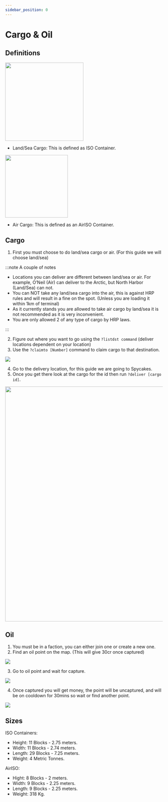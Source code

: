 ```yaml
---
sidebar_position: 0
---
```


# Cargo & Oil

## Definitions

<!-- css for flex -->
  <div class="flex-vcenter">
    <div>
      <img src="/img/hrp/cargooil/HRPISOContainer.png" width="250px"/>
    </div>
<p>

- Land/Sea Cargo: This is defined as ISO Container.

</p>
  </div>

<!-- css for flex -->
  <div class="flex-vcenter">
    <div>
      <img src="/img/hrp/cargooil/HRPAirISOContainerpng.png" width="200px"/>
    </div>
<p>

- Air Cargo: This is defined as an AirISO Container.

</p>
  </div>

## Cargo

1. First you must choose to do land/sea cargo or air. (For this guide we will choose land/sea)

:::note A couple of notes

- Locations you can deliver are different between land/sea or air. For example, O’Neil (Air) can deliver to the Arctic, but North Harbor (Land/Sea) can not.
- You can NOT take any land/sea cargo into the air, this is against HRP rules and will result in a fine on the spot. (Unless you are loading it within 1km of terminal)
- As it currently stands you are allowed to take air cargo by land/sea it is not recommended as it is very inconvenient.
- You are only allowed 2 of any type of cargo by HRP laws.

:::

2. Figure out where you want to go using the `?listdst command` (deliver locations dependent on your location)
3. Use the `?claimto [Number]` command to claim cargo to that destination.
<img src="/img/hrp/cargooil/HRPClaimTo.png"/>

4. Go to the delivery location, for this guide we are going to Spycakes.
5. Once you get there look at the cargo for the id then run `?deliver [cargo id]`.
<img src="/img/hrp/cargooil/HRPDeliver.png" width="750px"/>


## Oil

1. You must be in a faction, you can either join one or create a new one.
2. Find an oil point on the map. (This will give 30cr once captured)

<img src="/img/hrp/cargooil/HRPOilField.png"/>

3. Go to oil point and wait for capture.

<img src="/img/hrp/cargooil/HRPOilPointcapture1.png"/>

4. Once captured you will get money, the point will be uncaptured, and will be on cooldown for 30mins so wait or find another point.

<img src="/img/hrp/cargooil/HRPOilPointcapture2.png"/>

## Sizes

ISO Containers:
- Height: 11 Blocks - 2.75 meters.
- Width: 11 Blocks - 2.74 meters.
- Length: 29 Blocks - 7.25 meters.
- Weight: 4 Metric Tonnes.

AirISO:
- Hight: 8 Blocks - 2 meters.
- Width: 9 Blocks - 2.25 meters.
- Length: 9 Blocks - 2.25 meters.
- Weight: 318 Kg.